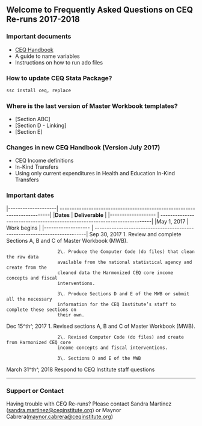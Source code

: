 ## Welcome to Frequently Asked Questions on CEQ Re-runs 2017-2018

### Important documents
- [CEQ Handbook](http://www.commitmentoequity.org/publications-ceq-handbook/)
- A guide to name variables
- Instructions on how to run ado files 

### How to update CEQ Stata Package?
```markdown
ssc install ceq, replace
```

### Where is the last version of Master Workbook templates?
- [Section ABC]
- [Section D - Linking]
- [Section E]

### Changes in new CEQ Handbook (Version July 2017)

- CEQ Income definitions
- In-Kind Transfers
- Using only current expenditures in Health and Education In-Kind Transfers

### Important dates

  |--------------------| --------------------------------------------------------------------------|
  |**Dates**           | **Deliverable**                                                           |
  |------------------- | --------------------------------------------------------------------------|
  |May 1, 2017         | Work begins     |
  |------------------- | --------------------------------------------------------------------------|
  Sep 30, 2017         1\. Review and complete Sections A, B and C of Master Workbook (MWB).
                       
                       2\. Produce the Computer Code (do files) that clean the raw data
                       available from the national statistical agency and create from the
                       cleaned data the Harmonized CEQ core income concepts and fiscal
                       interventions.
                       
                       3\. Produce Sections D and E of the MWB or submit all the necessary
                       information for the CEQ Institute’s staff to complete these sections on
                       their own.

  Dec 15^th^, 2017     1\. Revised sections A, B and C of Master Workbook (MWB).
                       
                       2\. Revised Computer Code (do files) and create from Harmonized CEQ core
                       income concepts and fiscal interventions.
                       
                       3\. Sections D and E of the MWB

  March 31^th^, 2018   Respond to CEQ Institute staff questions
  ------------------- ---------------------------------------------------------------------------

### Support or Contact

Having trouble with CEQ Re-runs? Please contact Sandra Martinez (sandra.martinez@ceqinstitute.org) or Maynor Cabrera(maynor.cabrera@ceqinstitute.org)

